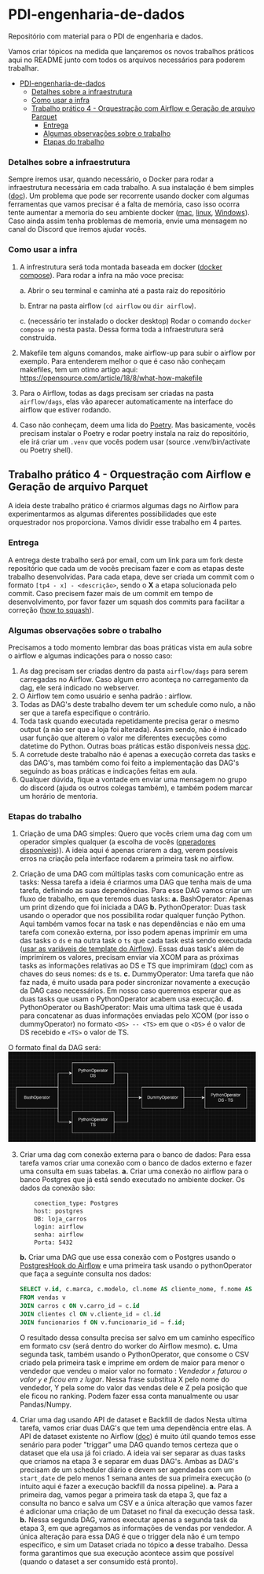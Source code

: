 # PDI-engenharia-de-dados
Repositório com material para o PDI de engenharia e dados.

Vamos criar tópicos na medida que lançaremos os novos trabalhos práticos aqui no README junto com todos os arquivos necessários para poderem trabalhar.

- [PDI-engenharia-de-dados](#pdi-engenharia-de-dados)
    - [Detalhes sobre a infraestrutura](#detalhes-sobre-a-infraestrutura)
    - [Como usar a infra](#como-usar-a-infra)
  - [Trabalho prático 4 - Orquestração com Airflow e Geração de arquivo Parquet](#trabalho-prático-4---orquestração-com-airflow-e-geração-de-arquivo-parquet)
    - [Entrega](#entrega)
    - [Algumas observações sobre o trabalho](#algumas-observações-sobre-o-trabalho)
    - [Etapas do trabalho](#etapas-do-trabalho)


### Detalhes sobre a infraestrutura 
Sempre iremos usar, quando necessário, o Docker para rodar a infraestrutura necessária em cada trabalho. A sua instalação é bem simples ([doc](https://docs.docker.com/engine/install/)). Um problema que pode ser recorrente usando docker com algumas ferramentas que vamos precisar é a falta de memória, caso isso ocorra tente aumentar a memoria do seu ambiente docker ([mac](https://docs.docker.com/desktop/settings/mac/), [linux](https://docs.docker.com/desktop/settings/linux/), [Windows](https://docs.docker.com/desktop/settings/windows/)). Caso ainda assim tenha problemas de memoria, envie uma mensagem no canal do Discord que iremos ajudar vocês.

### Como usar a infra
1. A infrestrutura será toda montada baseada em docker ([docker compose]([url](https://docs.docker.com/compose/gettingstarted/))). Para rodar a infra na mão voce precisa:

   a. Abrir o seu terminal e caminha até a pasta raiz do repositório

   b. Entrar na pasta airflow (`cd airflow` ou `dir airflow`).

   c. (necessário ter instalado o docker desktop) Rodar o comando `docker compose up` nesta pasta. Dessa forma toda a infraestrutura será construída.   

3. Makefile tem alguns comandos, make airflow-up para subir o airflow por exemplo. Para entenderem melhor o que é caso não conheçam makefiles, tem um otimo artigo aqui: https://opensource.com/article/18/8/what-how-makefile
4. Para o Airflow, todas as dags precisam ser criadas na pasta `airflow/dags`, elas vão aparecer automaticamente na interface do airflow que estiver rodando.
5. Caso não conheçam, deem uma lida do [Poetry](https://python-poetry.org/docs/). Mas basicamente, vocês precisam instalar o Poetry e rodar poetry instala na raiz do repositório, ele irá criar um `.venv` que vocês podem usar (source .venv/bin/activate ou Poetry shell).

## Trabalho prático 4 - Orquestração com Airflow e Geração de arquivo Parquet
A ideia deste trabalho prático é criarmos algumas dags no Airflow para experimentarmos as algumas diferentes possibilidades que este orquestrador nos proporciona. Vamos dividir esse trabalho em 4 partes.

### Entrega
A entrega deste trabalho será por email, com um link para um fork deste repositório que cada um de vocês precisam fazer e com as etapas deste trabalho desenvolvidas. Para cada etapa, deve ser criada um commit com o formato `[tp4 - x] - <descrição>`, sendo o **X** a etapa solucionada pelo commit. Caso precisem fazer mais de um commit em tempo de desenvolvimento, por favor fazer um squash dos commits para facilitar a correção ([how to squash](https://www.geeksforgeeks.org/git-squash/)).

### Algumas observações sobre o trabalho
Precisamos a todo momento lembrar das boas práticas vista em aula sobre o airflow e algumas indicações para o nosso caso:
1. As dag precisam ser criadas dentro da pasta `airflow/dags` para serem carregadas no Airflow. Caso algum erro aconteça no carregamento da dag, ele será indicado no webserver.
2. O Airflow tem como usuário e senha padrão : airflow.
3. Todas as DAG's deste trabalho devem ter um schedule como nulo, a não ser que a tarefa especifique o contrário.
4. Toda task quando executada repetidamente precisa gerar o mesmo output (a não ser que a loja foi alterada). Assim sendo, não é indicado usar função que alterem o valor me diferentes execuções como datetime do Python. Outras boas práticas estão disponíveis nessa [doc](https://airflow.apache.org/docs/apache-airflow/stable/best-practices.html).
5. A corretude deste trabalho não é apenas a execução correta das tasks e das DAG's, mas também como foi feito a implementação das DAG's seguindo as boas práticas e indicações feitas em aula.
6. Qualquer dúvida, fique a vontade em enviar uma mensagem no grupo do discord (ajuda os outros colegas também), e também podem marcar um horário de mentoria.

### Etapas do trabalho

1. Criação de uma DAG simples:
Quero que vocês criem uma dag com um operador simples qualquer (a escolha de vocês ([operadores disponíveis](https://airflow.apache.org/docs/apache-airflow/stable/core-concepts/operators.html))). A ideia aqui é apenas criarem a dag, verem possíveis erros na criação pela interface rodarem a primeira task no airflow.


2. Criação de uma DAG com múltiplas tasks com comunicação entre as tasks:
    Nessa tarefa a ideia é criarmos uma DAG que tenha mais de uma tarefa, definindo as suas dependências. Para esse DAG vamos criar um fluxo de trabalho, em que teremos duas tasks:
    **a.** BashOperator: Apenas um print dizendo que foi iniciada a DAG
    **b.** PythonOperator: Duas task usando o operador que nos possibilita rodar qualquer função Python. Aqui também vamos focar na task e nas dependências e não em uma tarefa com conexão externa, por isso podem apenas imprimir em uma das tasks o `ds` e na outra task o `ts` que cada task está sendo executada ([usar as variáveis de template do Airflow](https://airflow.apache.org/docs/apache-airflow/stable/templates-ref.html)). Essas duas task's além de imprimirem os valores, precisam enviar via XCOM para as próximas tasks as informações relativas ao DS e TS que imprimiram ([doc](https://airflow.apache.org/docs/apache-airflow/stable/core-concepts/xcoms.html)) com as chaves do seus nomes: ds e ts.
    **c.** DummyOperator: Uma tarefa que não faz nada, é muito usada para poder sincronizar novamente a execução da DAG caso necessários. Em nosso caso queremos esperar que as duas tasks que usam o PythonOperator acabem usa execução. 
    **d.** PythonOperator ou BashOperator: Mais uma ultima task que é usada para concatenar as duas informações enviadas pelo XCOM (por isso o dummyOperator) no formato `<DS> -- <TS>` em que o `<DS>` é o valor de DS recebido e `<TS>` o valor de TS.


O formato final da DAG será: 
    ![alt text](images/fluxo_tp4_2.png)
    

3. Criar uma dag com conexão externa para o banco de dados:
    Para essa tarefa vamos criar uma conexão com o banco de dados externo e fazer uma consulta em suas tabelas.
    **a.** Criar uma conexão no airflow para o banco Postgres que já está sendo executado no ambiente docker. Os dados da conexão são:
        
    ```
        conection_type: Postgres
        host: postgres
        DB: loja_carros
        login: airflow
        senha: airflow
        Porta: 5432
    ```
        
    **b.** Criar uma DAG que use essa conexão com o Postgres usando o [PostgresHook do Airflow](https://airflow.apache.org/docs/apache-airflow-providers-postgres/1.0.1/_api/airflow/providers/postgres/hooks/postgres/index.html) e uma primeira task usando o pythonOperator que faça a seguinte consulta nos dados:
    ``` SQL
    SELECT v.id, c.marca, c.modelo, cl.nome AS cliente_nome, f.nome AS funcionario_nome, v.data_da_venda, v.preco_de_venda
    FROM vendas v
    JOIN carros c ON v.carro_id = c.id
    JOIN clientes cl ON v.cliente_id = cl.id
    JOIN funcionarios f ON v.funcionario_id = f.id;
    ```
    O resultado dessa consulta precisa ser salvo em um caminho específico em formato csv (será dentro do worker do Airflow mesmo).
    **c.** Uma segunda task, também usando o PythonOperator, que consome o CSV criado pela primeira task e imprime em ordem de maior para menor o vendedor que vendeu o maior valor no formato : *Vendedor `x` faturou o valor `y` e ficou em `z` lugar*. Nessa frase substitua X pelo nome do vendedor, Y pela some do valor das vendas dele e Z pela posição que ele ficou no ranking. Podem fazer essa conta manualmente ou usar Pandas/Numpy. 

4. Criar uma dag usando API de dataset e Backfill de dados
    Nesta ultima tarefa, vamos criar duas DAG's que tem uma dependência entre elas. A API de dataset existente no Airflow ([doc](https://airflow.apache.org/docs/apache-airflow/stable/authoring-and-scheduling/datasets.html)) é muito útil quando temos esse senário para poder "triggar" uma DAG quando temos certeza que o dataset que ela usa já foi criado. A ideia vai ser separar as duas tasks que criamos na etapa 3 e separar em duas DAG's. Ambas as DAG's precisam de um scheduler diário e devem ser agendadas com um `start_date` de pelo menos 1 semana antes de sua primeira execução (o intuito aqui é fazer a execução backfill da nossa pipeline).
    **a.** Para a primeira dag, vamos pegar a primeira task da etapa 3, que faz a consulta no banco e salva um CSV e a única alteração que vamos fazer é adicionar uma criação de um Dataset no final da execução dessa task.
    **b.** Nessa segunda DAG, vamos executar apenas a segunda task da etapa 3, em que agregamos as informações de vendas por vendedor. A única alteração para essa DAG é que o trigger dela não é um tempo específico, e sim um Dataset criada no tópico **a** desse trabalho. Dessa forma garantimos que sua execução acontece assim que possível (quando o dataset a ser consumido está pronto).

